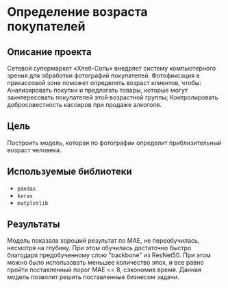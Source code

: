 # Определение возраста покупателей

## Описание проекта
Сетевой супермаркет «Хлеб-Соль» внедряет систему компьютерного зрения для обработки фотографий покупателей. Фотофиксация в прикассовой зоне поможет определять возраст клиентов, чтобы:
Анализировать покупки и предлагать товары, которые могут заинтересовать покупателей этой возрастной группы;
Контролировать добросовестность кассиров при продаже алкоголя.


## Цель
Построить модель, которая по фотографии определит приблизительный возраст человека.

## Используемые библиотеки
- `pandas`
- `keras`
- `matplotlib`
## Результаты
Модель показала хороший результат по MAE, не переобучилась, несмотря на глубину. При этом обучилась достаточно быстро благодаря предобученному слою "backbone" из ResNet50. При этом можно было использовать меньшее количество эпох, и все равно пройти поставленный порог MAE <= 8, сэкономив время. Данная модель позволит решить поставленные бизнесом задачи.
